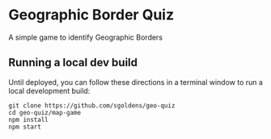 # Geographic Border Quiz

  A simple game to identify Geographic Borders

## Running a local dev build

  Until deployed, you can follow these directions in a terminal window to run a local development build:

```
git clone https://github.com/sgoldens/geo-quiz
cd geo-quiz/map-game
npm install
npm start
```
